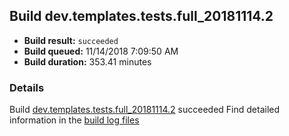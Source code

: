 ## Build dev.templates.tests.full_20181114.2
- **Build result:** `succeeded`
- **Build queued:** 11/14/2018 7:09:50 AM
- **Build duration:** 353.41 minutes
### Details
Build [dev.templates.tests.full_20181114.2](https://winappstudio.visualstudio.com/web/build.aspx?pcguid=a4ef43be-68ce-4195-a619-079b4d9834c2&builduri=vstfs%3a%2f%2f%2fBuild%2fBuild%2f26567) succeeded
Find detailed information in the [build log files](https://uwpctdiags.blob.core.windows.net/buildlogs/dev.templates.tests.full_20181114.2_logs.zip)
